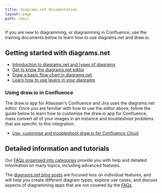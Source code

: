 ```yaml
---
title: diagrams.net Documentation
layout: page
path: /doc/
---
```


If you are new to diagramming, or diagramming in Confluence, use the training documents below to learn how to use diagrams.net and draw.io.

## Getting started with diagrams.net

* [Introduction to diagrams.net and types of diagrams](/doc/getting-started-diagram-types.html)
* [Get to know the diagrams.net editor](/doc/getting-started-editor.html)
* [Draw a basic flow chart in diagrams.net](/doc/getting-started-basic-flow-chart.html)
* [Learn how to use layers in your diagrams](/doc/layers.html)

### Using draw.io in Confluence

The draw.io app for Atlassian's Confluence and Jira uses the diagrams.net editor. Once you are familiar with how to use the editor above, follow the guide below to learn how to customise the draw.io app for Confluence, mass convert all of your images in an instance and troubleshoot problems that are specific to this integration.

* [Use, customise and troubleshoot draw.io for Confluence Cloud](/doc/drawio-confluence-cloud.html)

## Detailed information and tutorials

Our [FAQs organised into categories](/doc/faq/) provide you with help and detailed information on many topics, including advanced features.

The [diagrams.net blog posts](/blog/) are focused less on individual features, and will help you create different diagram types, explore use cases, and discuss aspects of diagramming apps that are not covered by the [FAQs]((/doc/faq/)).
